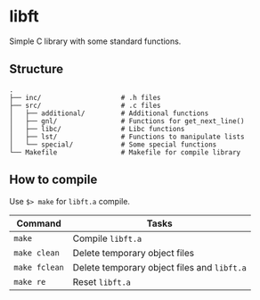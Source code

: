 # libft
Simple C library with some standard functions.

## Structure
```
.
├── inc/                    # .h files
├── src/                    # .c files
│   ├── additional/         # Additional functions
│   ├── gnl/                # Functions for get_next_line()
│   ├── libc/               # Libc functions
│   ├── lst/                # Functions to manipulate lists
│   └── special/            # Some special functions
└── Makefile                # Makefile for compile library
```
## How to compile

Use `$> make` for `libft.a` compile.

| Command       | Tasks                                       |
|---------------|---------------------------------------------|
| `make`        | Compile `libft.a`                           |
| `make clean`  | Delete temporary object files               |
| `make fclean` | Delete temporary object files and `libft.a` |
| `make re`     | Reset `libft.a`                             |
